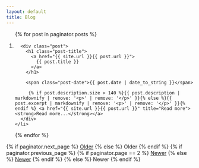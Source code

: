 ```yaml
---
layout: default
title: Blog
---
```


<!-- <div class="posts">
  {% for post in paginator.posts %}
  <div class="post">
    <h1 class="post-title">
      <a href="{{ site.url }}{{ post.url }}">
        {{ post.title }}
      </a>
    </h1>

    <span class="post-date">{{ post.date | date_to_string }}</span>

     {% if post.description.size > 140 %}{{ post.description | markdownify | remove: '<p>' | remove: '</p>' }}{% else %}{{ post.excerpt | markdownify | remove: '<p>' | remove: '</p>' }}{% endif %} <a href="{{ site.url }}{{ post.url }}" title="Read more"><strong>Read more...</strong></a>
  </div>
  {% endfor %}
</div> -->

<ol class="blog-list posts">
  {% for post in paginator.posts %}
    <!-- <li class="post post-{{ post.column }}-column"> -->
    <li class="post {% cycle 'post-2-column', 'post-1-column is-in-last-column', 'post-1-column', 'post-1-column', 'post-1-column is-in-last-column', 'post-1-column', 'post-1-column', 'post-1-column is-in-last-column' %}">
    
      <div class="post">
        <h1 class="post-title">
          <a href="{{ site.url }}{{ post.url }}">
            {{ post.title }}
          </a>
        </h1>

        <span class="post-date">{{ post.date | date_to_string }}</span>

         {% if post.description.size > 140 %}{{ post.description | markdownify | remove: '<p>' | remove: '</p>' }}{% else %}{{ post.excerpt | markdownify | remove: '<p>' | remove: '</p>' }}{% endif %} <a href="{{ site.url }}{{ post.url }}" title="Read more"><strong>Read more...</strong></a>
      </div>
    </li>

  {% endfor %}
</ol>

<div class="pagination">
  {% if paginator.next_page %}
    <a class="pagination-item older" href="{{ site.baseurl }}/blog/{{paginator.next_page}}">Older</a>
  {% else %}
    <span class="pagination-item older">Older</span>
  {% endif %}
  {% if paginator.previous_page %}
    {% if paginator.page == 2 %}
      <a class="pagination-item newer" href="{{ site.baseurl }}/blog/">Newer</a>
    {% else %}
      <a class="pagination-item newer" href="{{ site.baseurl }}/blog/{{paginator.previous_page}}">Newer</a>
    {% endif %}
  {% else %}
    <span class="pagination-item newer">Newer</span>
  {% endif %}
</div>

